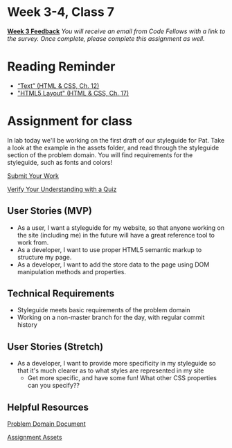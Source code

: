 # Week 3-4, Class 7
[**Week 3 Feedback**](https://canvas.instructure.com/courses/1123006/modules/items/11666851)
*You will receive an email from Code Fellows with a link to the survey. Once complete, please complete this assignment as well.*

# Reading Reminder
* [“Text” (HTML & CSS, Ch. 12)](https://canvas.instructure.com/courses/1123006/modules/items/11666852)
* ["HTML5 Layout" (HTML & CSS, Ch. 17)](https://canvas.instructure.com/courses/1123006/modules/items/11666853)

# Assignment for class
In lab today we'll be working on the first draft of our styleguide for Pat. Take a look at the example in the assets folder, and read through the styleguide section of the problem domain. You will find requirements for the styleguide, such as fonts and colors!

[Submit Your Work](https://canvas.instructure.com/courses/1123006/modules/items/11666854)

[Verify Your Understanding with a Quiz](https://canvas.instructure.com/courses/1123006/modules/items/11666855)

## User Stories (MVP)
 - As a user, I want a styleguide for my website, so that anyone working on the site (including me) in the future will have a great reference tool to work from.
 - As a developer, I want to use proper HTML5 semantic markup to structure my page.
 - As a developer, I want to add the store data to the page using DOM manipulation methods and properties.

## Technical Requirements
 - Styleguide meets basic requirements of the problem domain
 - Working on a non-master branch for the day, with regular commit history

## User Stories (Stretch)
 - As a developer, I want to provide more specificity in my styleguide so that it's much clearer as to what styles are represented in my site
    - Get more specific, and have some fun! What other CSS properties can you specify??

## Helpful Resources
[Problem Domain Document](../assets/support.md)

[Assignment Assets](../assets)
